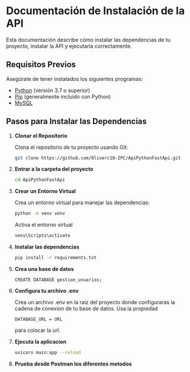 # Documentación de Instalación de la API

Esta documentación describe cómo instalar las dependencias de tu proyecto, instalar la API y ejecutarla correctamente.

## Requisitos Previos

Asegúrate de tener instalados los siguientes programas:

- [Python](https://www.python.org/downloads/) (versión 3.7 o superior)
- [Pip](https://pip.pypa.io/en/stable/installation/) (generalmente incluido con Python)
- [MySQL](https://dev.mysql.com/downloads/mysql/) 

## Pasos para Instalar las Dependencias

1. **Clonar el Repositorio**

   Clona el repositorio de tu proyecto usando Git:

   ```bash
   git clone https://github.com/Oliverc10-IPC/ApiPythonFastApi.git

2. **Entrar a la carpeta del proyecto**
   
    ```bash
   cd ApiPythonFastApi
3. **Crear un Entorno Virtual**
   
   Crea un entorno virtual para manejar las dependencias:
   ```bash
   python -m venv venv
   ```
   Activa el entorno virtual
    ```bash
    venv\Scripts\activate
   ```   
4. **Instalar las dependencias**
   ```bash
   pip install -r requirements.txt
5. **Crea una base de datos**
    
    ```
    CREATE DATABASE gestion_usuarios;
6. **Configura tu archivo .env**
    
    Crea un archivo .env en la raiz del proyecto donde configuraras la cadena de conexion de tu base de datos. Usa la propiedad 
    ```
    DATABASE_URL = URL
    ```
    para colocar la url.

7. **Ejecuta la aplicacion**
   
   ```bash
   uvicorn main:app --reload

8. **Prueba desde Postman los diferentes metodos**
    